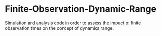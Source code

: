 # Finite-Observation-Dynamic-Range

Simulation and analysis code in order to assess the impact of finite observation times on the concept of dynamics range.
